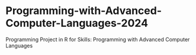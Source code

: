 # Programming-with-Advanced-Computer-Languages-2024
Programming Project in R for Skills: Programming with Advanced Computer Languages
